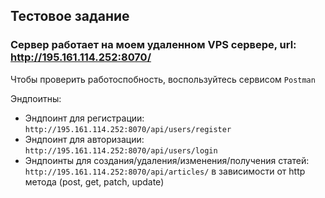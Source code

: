 ## Тестовое задание

### Сервер работает на моем удаленном VPS сервере, url: http://195.161.114.252:8070/

Чтобы проверить работоспобность, воспользуйтесь сервисом ```Postman```

Эндпоитны:
 - Эндпоинт для регистрации: ```http://195.161.114.252:8070/api/users/register``` 
 - Эндпоинт для авторизации: ```http://195.161.114.252:8070/api/users/login```
 - Эндпоинты для создания/удаления/изменения/получения статей: ```http://195.161.114.252:8070/api/articles/``` в зависимости от http метода (post, get, patch, update)


